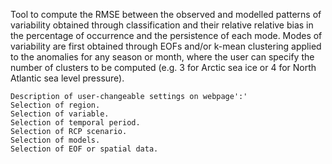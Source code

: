 Tool to compute the RMSE between the observed and modelled patterns of variability obtained through classification and their relative relative bias in the percentage of occurrence and the persistence of each mode. Modes of variability are first obtained through EOFs and/or k-mean clustering applied to the anomalies for any season or month, where the user can specify the number of clusters to be computed (e.g. 3 for Arctic sea ice or 4 for North Atlantic sea level pressure).


    Description of user-changeable settings on webpage':'
    Selection of region.
    Selection of variable.
    Selection of temporal period.
    Selection of RCP scenario.
    Selection of models.
    Selection of EOF or spatial data.
